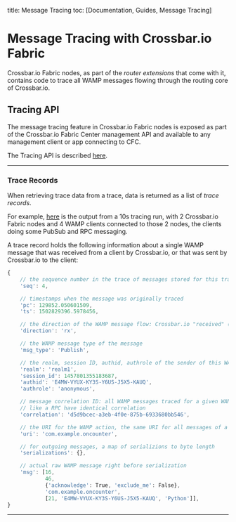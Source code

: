 title: Message Tracing
toc: [Documentation, Guides, Message Tracing]

# Message Tracing with Crossbar.io Fabric

Crossbar.io Fabric nodes, as part of the *router extensions* that come with it, contains code to trace all WAMP messages flowing through the routing core of Crossbar.io.


## Tracing API

The message tracing feature in Crossbar.io Fabric nodes is exposed as part of the Crossbar.io Fabric Center management API and available to any management client or app connecting to CFC.

The Tracing API is described [here](Management-Api.md#messagetracing).

---


### Trace Records

When retrieving trace data from a trace, data is returned as a list of *trace records*.

For example, [here](https://gist.github.com/oberstet/862e9c1662961930867f26c1918b49fa) is the output from a 10s tracing run, with 2 Crossbar.io Fabric nodes and 4 WAMP clients connected to those 2 nodes, the clients doing some PubSub and RPC messaging.

A trace record holds the following information about a single WAMP message that was received from a client by Crossbar.io, or that was sent by Crossbar.io to the client:


```javascript
{
    // the sequence number in the trace of messages stored for this trace
    'seq': 4,

    // timestamps when the message was originally traced
    'pc': 129852.050601509,
    'ts': 1502829396.5978456,

    // the direction of the WAMP message flow: Crossbar.io "received" (rx) a message in this case
    'direction': 'rx',

    // the WAMP message type of the message
    'msg_type': 'Publish',

    // the realm, session ID, authid, authrole of the sender of this WAMP message (the publisher in this case)
    'realm': 'realm1',
    'session_id': 1457801355183687,
    'authid': 'E4MW-VYUX-KY3S-Y6US-J5X5-KAUQ',
    'authrole': 'anonymous',

    // message correlation ID: all WAMP messages traced for a given WAMP action
    // like a RPC have identical correlation
    'correlation': 'd5d9bcec-a3eb-4f0e-875b-6933680bb546',

    // the URI for the WAMP action, the same URI for all messages of a given action
    'uri': 'com.example.oncounter',

    // for outgoing messages, a map of serializions to byte length
    'serializations': {},

    // actual raw WAMP message right before serialization
    'msg': [16,
            46,
            {'acknowledge': True, 'exclude_me': False},
            'com.example.oncounter',
            [21, 'E4MW-VYUX-KY3S-Y6US-J5X5-KAUQ', 'Python']],
}
```

---
